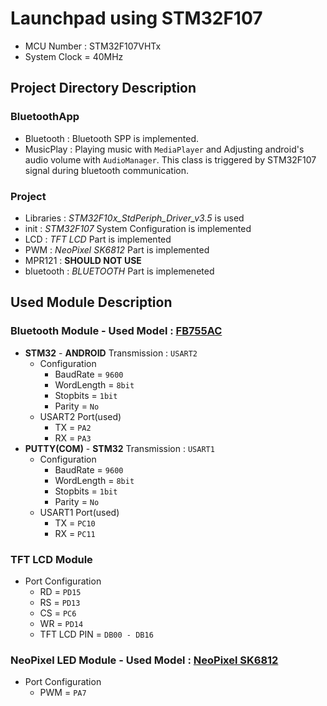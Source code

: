 # Launchpad using STM32F107
* MCU Number : STM32F107VHTx
* System Clock = 40MHz

## Project Directory Description
### BluetoothApp
- Bluetooth : Bluetooth SPP is implemented.
- MusicPlay : Playing music with `MediaPlayer` and Adjusting android's audio volume with `AudioManager`. This class is triggered by STM32F107 signal during bluetooth communication.

### Project
- Libraries : _STM32F10x_StdPeriph_Driver_v3.5_ is used
- init : _STM32F107_ System Configuration is implemented
- LCD : _TFT LCD_ Part is implemented
- PWM : _NeoPixel SK6812_ Part is implemented
- MPR121 : **SHOULD NOT USE**
- bluetooth : _BLUETOOTH_ Part is implemeneted

## Used Module Description
### Bluetooth Module - Used Model : [FB755AC](http://www.funnykit.co.kr/bemarket/datasheet/FB755_UserGuide_Kor.pdf)
- **STM32** - **ANDROID** Transmission : `USART2`
    - Configuration
        - BaudRate = `9600`
        - WordLength = `8bit`
        - Stopbits = `1bit`
        - Parity = `No`
    - USART2 Port(used)
        - TX = `PA2`
        - RX = `PA3`
- **PUTTY(COM)** - **STM32** Transmission : `USART1`
    - Configuration
        - BaudRate = `9600`
        - WordLength = `8bit`
        - Stopbits = `1bit`
        - Parity = `No`
    - USART1 Port(used)
        - TX = `PC10`
        - RX = `PC11`

### TFT LCD Module 
- Port Configuration
	- RD = `PD15`
	- RS = `PD13`
	- CS = `PC6`
	- WR = `PD14`
	- TFT LCD PIN = `DB00 - DB16`

### NeoPixel LED Module - Used Model : [NeoPixel SK6812](https://cdn-shop.adafruit.com/product-files/1138/SK6812+LED+datasheet+.pdf)
- Port Configuration
	- PWM = `PA7`